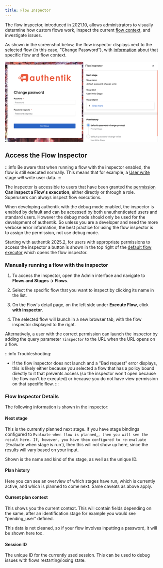 ```yaml
---
title: Flow Inspector
---
```


The flow inspector, introduced in 2021.10, allows administrators to visually determine how custom flows work, inspect the current [flow context](./context/index.mdx), and investigate issues.

As shown in the screenshot below, the flow inspector displays next to the selected flow (in this case, "Change Password"), with [information](#flow-inspector-details) about that specific flow and flow context.

![](./flow-inspector.png)

## Access the Flow Inspector

:::info
Be aware that when running a flow with the inspector enabled, the flow is still executed normally. This means that for example, a [User write](../stages/user_write.md) stage _will_ write user data.
:::

The inspector is accessible to users that have been granted the [permission](../../../users-sources/access-control/permissions.md) **Can inspect a Flow's execution**, either directly or through a role. Superusers can always inspect flow executions.

When developing authentik with the debug mode enabled, the inspector is enabled by default and can be accessed by both unauthenticated users and standard users. However the debug mode should only be used for the development of authentik. So unless you are a developer and need the more verbose error information, the best practice for using the flow inspector is to assign the permission, not use debug mode.

Starting with authentik 2025.2, for users with appropriate permissions to access the inspector a button is shown in the top right of the [default flow executor](./executors/if-flow.md) which opens the flow inspector.

### Manually running a flow with the inspector

1. To access the inspector, open the Admin interface and navigate to **Flows and Stages -> Flows**.

2. Select the specific flow that you want to inspect by clicking its name in the list.

3. On the Flow's detail page, on the left side under **Execute Flow**, click **with inspector**.

4. The selected flow will launch in a new browser tab, with the flow inspector displayed to the right.

Alternatively, a user with the correct permission can launch the inspector by adding the query parameter `?inspector` to the URL when the URL opens on a flow.

:::info
Troubleshooting:

- If the flow inspector does not launch and a "Bad request" error displays, this is likely either because you selected a flow that has a policy bound directly to it that prevents access (so the inspector won't open because the flow can't be executed) or because you do not have view permission on that specific flow.
  :::

### Flow Inspector Details

The following information is shown in the inspector:

#### Next stage

This is the currently planned next stage. If you have stage bindings configured to `Evaluate when flow is planned`\_`, then you will see the result here. If, however, you have them configured to re-evaluate (`Evaluate when stage is run`), then this will not show up here, since the results will vary based on your input.

Shown is the name and kind of the stage, as well as the unique ID.

#### Plan history

Here you can see an overview of which stages have run, which is currently active, and which is planned to come next. Same caveats as above apply.

#### Current plan context

This shows you the current context. This will contain fields depending on the same, after an identification stage for example you would see "pending_user" defined.

This data is not cleaned, so if your flow involves inputting a password, it will be shown here too.

#### Session ID

The unique ID for the currently used session. This can be used to debug issues with flows restarting/losing state.
